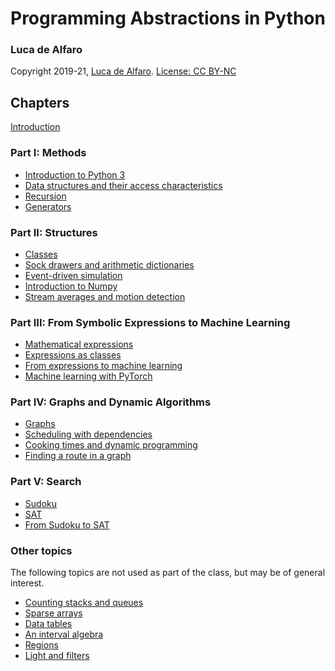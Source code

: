 # Programming Abstractions in Python
### Luca de Alfaro
Copyright 2019-21, [Luca de Alfaro](https://luca.dealfaro.com). [License: CC BY-NC](https://creativecommons.org/licenses/by-nc/4.0/)

## Chapters

[Introduction](introduction.html)

### Part I: Methods

* [Introduction to Python 3](0_introduction_to_python_3.html)
* [Data structures and their access characteristics](1_1_data_structures.html)
* [Recursion](1_2_recursion.html)
* [Generators](1_3_generators.html)

### Part II: Structures

* [Classes](2_1_classes.html) 
* [Sock drawers and arithmetic dictionaries](2_2_sock_drawers.html)
* [Event-driven simulation](/2_3_event_driven_simulation.html)
* [Introduction to Numpy](/2_4_introduction_to_numpy.html)
* [Stream averages and motion detection](/2_5_stream_averages_and_motion_detection.html)

### Part III: From Symbolic Expressions to Machine Learning

* [Mathematical expressions]()
* [Expressions as classes]()
* [From expressions to machine learning]()
* [Machine learning with PyTorch]()

### Part IV: Graphs and Dynamic Algorithms

* [Graphs]()
* [Scheduling with dependencies]()
* [Cooking times and dynamic programming]()
* [Finding a route in a graph]()

### Part V: Search

* [Sudoku]()
* [SAT]()
* [From Sudoku to SAT]()

### Other topics

The following topics are not used as part of the class, but may be of general interest. 

* [Counting stacks and queues]()
* [Sparse arrays]()
* [Data tables]()
* [An interval algebra]()
* [Regions]()
* [Light and filters]()

